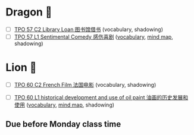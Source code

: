 
# Dragon 🐲
- [ ] [TPO 57 C2 Library Loan 图书馆借书](https://top.zhan.com/toefl/listen/review-2365-13.html?article_id=2365) (vocabulary, shadowing)
- [ ] [TPO 57 L1 Sentimental Comedy 感伤喜剧](https://top.zhan.com/toefl/listen/review-2363-13.html?article_id=2363) ([vocabulary](mindmap/tpo57_L1_Sentimental_Comedy.md), [mind map](mindmap/tpo57_L1_Sentimental_Comedy.md), shadowing)

# Lion 🦁️
- [ ] [TPO 60 C2 French Film 法国电影](https://top.zhan.com/toefl/listen/review-2543-13.html?article_id=2543) (vocabulary, shadowing)
- [ ] [TPO 60 L1 historical development and use of oil paint 油画的历史发展和使用](https://top.zhan.com/toefl/listen/review-2541-13.html?article_id=2541) ([vocabulary](https://github.com/shishiAPCS/shishiapcs.github.io/blob/master/mindmap/tpo60_L1_oil_paint.md), [mind map](https://github.com/shishiAPCS/shishiapcs.github.io/blob/master/mindmap/tpo60_L1_oil_paint.md), shadowing)


## Due before Monday class time
